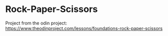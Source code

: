 # Rock-Paper-Scissors

Project from the odin project:
https://www.theodinproject.com/lessons/foundations-rock-paper-scissors
